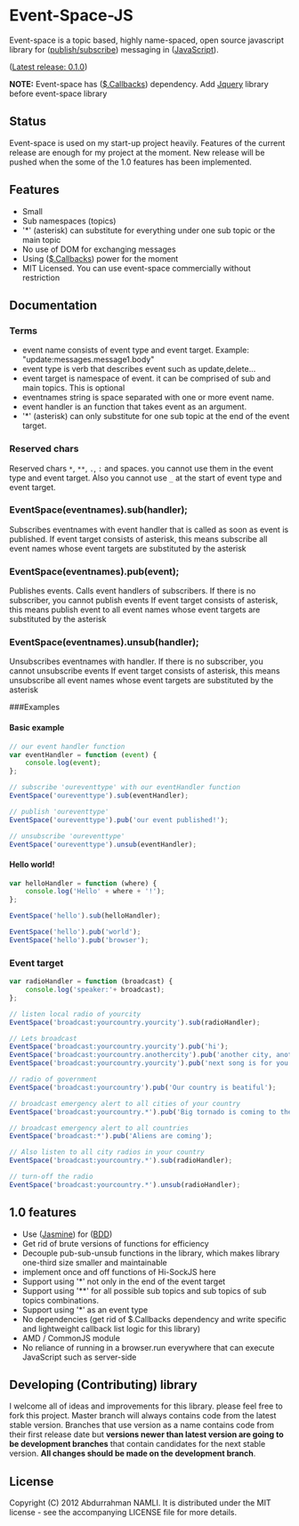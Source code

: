# Event-Space-JS

Event-space is a topic based, highly name-spaced, open source javascript library for ([publish/subscribe](http://en.wikipedia.org/wiki/Publish/subscribe)) messaging in ([JavaScript](https://developer.mozilla.org/en/JavaScript)).

([Latest release: 0.1.0](https://github.com/namlia/event-space-js/blob/master/event-space.js))

**NOTE:** Event-space has ([$.Callbacks](http://api.jquery.com/category/callbacks-object/)) dependency.
Add [Jquery](http://jquery.com) library before event-space library

## Status

Event-space is used on my start-up project heavily. Features of the current release are enough for my project at the moment.
New release will be pushed when the some of the 1.0 features has been implemented.


## Features

* Small
* Sub namespaces (topics)
* '*' (asterisk) can substitute for everything under one sub topic or the main topic
* No use of DOM for exchanging messages
* Using ([$.Callbacks](http://api.jquery.com/category/callbacks-object/)) power for the moment
* MIT Licensed. You can use event-space commercially without restriction


## Documentation

### Terms

* event name consists of event type and event target. Example: "update:messages.message1.body"
* event type is verb that describes event such as update,delete...
* event target is namespace of event. it can be comprised of sub and main topics. This is optional
* eventnames string is space separated with one or more event name.
* event handler is an function that takes event as an argument.
* '*' (asterisk) can only substitute for one sub topic at the end of the event target.

### Reserved chars

Reserved chars `*`, `**`, `.`, `:` and spaces. you cannot use them in the event type and event target.
Also you cannot use `_` at the start of event type and event target.

### EventSpace(eventnames).sub(handler);

Subscribes eventnames with event handler that is called as soon as event is published.
If event target consists of asterisk, this means subscribe all event names whose event targets are substituted by the asterisk

### EventSpace(eventnames).pub(event);

Publishes events. Calls event handlers of subscribers. If there is no subscriber, you cannot publish events
If event target consists of asterisk, this means publish event to all event names whose event targets are substituted by the asterisk

### EventSpace(eventnames).unsub(handler);

Unsubscribes eventnames with handler. If there is no subscriber, you cannot unsubscribe events
If event target consists of asterisk, this means unsubscribe all event names whose event targets are substituted by the asterisk

###Examples

#### Basic example
```javascript
// our event handler function
var eventHandler = function (event) {
    console.log(event);
};

// subscribe 'oureventtype' with our eventHandler function
EventSpace('oureventtype').sub(eventHandler);

// publish 'oureventtype'
EventSpace('oureventtype').pub('our event published!');

// unsubscribe 'oureventtype'
EventSpace('oureventtype').unsub(eventHandler);
```

#### Hello world!
```javascript
var helloHandler = function (where) {
    console.log('Hello' + where + '!');
};

EventSpace('hello').sub(helloHandler);

EventSpace('hello').pub('world');
EventSpace('hello').pub('browser');
```
### Event target
```javascript
var radioHandler = function (broadcast) {
    console.log('speaker:'+ broadcast);
};

// listen local radio of yourcity
EventSpace('broadcast:yourcountry.yourcity').sub(radioHandler);

// Lets broadcast
EventSpace('broadcast:yourcountry.yourcity').pub('hi');
EventSpace('broadcast:yourcountry.anothercity').pub('another city, another person');
EventSpace('broadcast:yourcountry.yourcity').pub('next song is for you');

// radio of government
EventSpace('broadcast:yourcountry').pub('Our country is beatiful');

// broadcast emergency alert to all cities of your country
EventSpace('broadcast:yourcountry.*').pub('Big tornado is coming to the west');

// broadcast emergency alert to all countries
EventSpace('broadcast:*').pub('Aliens are coming');

// Also listen to all city radios in your country
EventSpace('broadcast:yourcountry.*').sub(radioHandler);

// turn-off the radio
EventSpace('broadcast:yourcountry.*').unsub(radioHandler);
``` 


## 1.0 features


* Use ([Jasmine](http://github.com/pivotal/jasmine)) for ([BDD](http://en.wikipedia.org/wiki/Behavior_Driven_Development))
* Get rid of brute versions of functions for efficiency
* Decouple pub-sub-unsub functions in the library, which makes library one-third size smaller and maintainable
* implement once and off functions of Hi-SockJS here
* Support using '*' not only in the end of the event target
* Support using '**' for all possible sub topics and sub topics of sub topics combinations.
* Support using '*' as an event type
* No dependencies (get rid of $.Callbacks dependency and write specific and lightweight callback list logic for this library)
* AMD / CommonJS module
* No reliance of running in a browser.run everywhere that can execute JavaScript such as server-side

## Developing (Contributing) library

I welcome all of ideas and improvements for this library.
please feel free to fork this project.
Master branch will always contains code from the latest stable version.
Branches that use version as a name contains code from their first release date 
but **versions newer than latest version are going to be development branches** that contain 
candidates for the next stable version. **All changes should be made on the development branch**.

## License

Copyright (C) 2012 Abdurrahman NAMLI. It is distributed under the MIT license - see the accompanying LICENSE file for more details.
